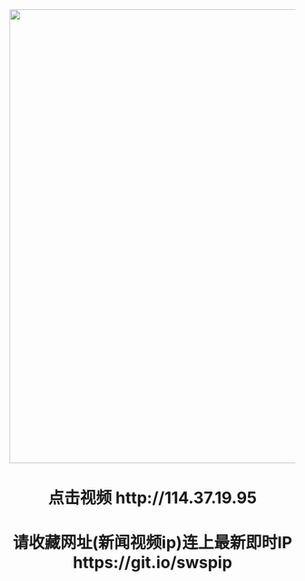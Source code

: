 <div align="center"><a href="http://114.37.19.95"><IMG SRC="https://github.com/gofanben/gm/blob/master/img-2/swspip.jpg" width=800></a>
<h1>点击视频 http://114.37.19.95</h1>
 
<h1>请收藏网址(新闻视频ip)连上最新即时IP
https://git.io/swspip</h1>
